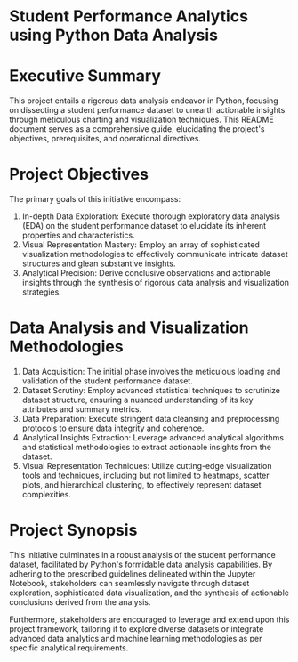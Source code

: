 # Student Performance Analytics using Python Data Analysis

# Executive Summary

This project entails a rigorous data analysis endeavor in Python, focusing on dissecting a student performance dataset to unearth actionable insights through meticulous charting and visualization techniques. This README document serves as a comprehensive guide, elucidating the project's objectives, prerequisites, and operational directives.

# Project Objectives

The primary goals of this initiative encompass:
1. In-depth Data Exploration: Execute thorough exploratory data analysis (EDA) on the student performance dataset to elucidate its inherent properties and characteristics.
2. Visual Representation Mastery: Employ an array of sophisticated visualization methodologies to effectively communicate intricate dataset structures and glean substantive insights.
3. Analytical Precision: Derive conclusive observations and actionable insights through the synthesis of rigorous data analysis and visualization strategies.

# Data Analysis and Visualization Methodologies

1. Data Acquisition: The initial phase involves the meticulous loading and validation of the student performance dataset.
2. Dataset Scrutiny: Employ advanced statistical techniques to scrutinize dataset structure, ensuring a nuanced understanding of its key attributes and summary metrics.
3. Data Preparation: Execute stringent data cleansing and preprocessing protocols to ensure data integrity and coherence.
4. Analytical Insights Extraction: Leverage advanced analytical algorithms and statistical methodologies to extract actionable insights from the dataset.
5. Visual Representation Techniques: Utilize cutting-edge visualization tools and techniques, including but not limited to heatmaps, scatter plots, and hierarchical clustering, to effectively represent dataset complexities.

# Project Synopsis

This initiative culminates in a robust analysis of the student performance dataset, facilitated by Python's formidable data analysis capabilities. By adhering to the prescribed guidelines delineated within the Jupyter Notebook, stakeholders can seamlessly navigate through dataset exploration, sophisticated data visualization, and the synthesis of actionable conclusions derived from the analysis.

Furthermore, stakeholders are encouraged to leverage and extend upon this project framework, tailoring it to explore diverse datasets or integrate advanced data analytics and machine learning methodologies as per specific analytical requirements.
